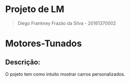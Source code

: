 # Projeto de LM

> Diego Frankney Frazão da Silva - 20161370002

# Motores-Tunados

## Descrição:

O pojeto tem como intuito mostrar carros personalizados.
